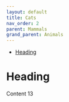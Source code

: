 ```yaml
---
layout: default
title: Cats
nav_order: 2
parent: Mammals
grand_parent: Animals
---
```


- [Heading](#heading)

# Heading

Content 13